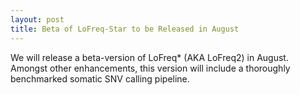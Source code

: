 ```yaml
---
layout: post
title: Beta of LoFreq-Star to be Released in August
---
```

We will release a beta-version of LoFreq* (AKA LoFreq2) in August. Amongst
other enhancements, this version will include a thoroughly benchmarked somatic
SNV calling pipeline.
